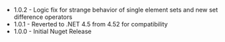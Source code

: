 * 1.0.2 - Logic fix for strange behavior of single element sets and new set difference operators
* 1.0.1 - Reverted to .NET 4.5 from 4.52 for compatibility
* 1.0.0 - Initial Nuget Release